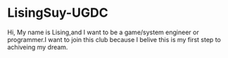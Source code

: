 # LisingSuy-UGDC
Hi,
My name is Lising,and I want to be a game/system engineer or programmer.I want to join this club because I belive this is my first step to achiveing my dream.
